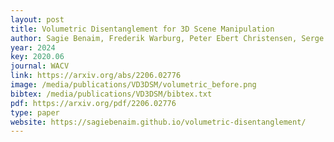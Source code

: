 ```yaml
--- 
layout: post
title: Volumetric Disentanglement for 3D Scene Manipulation
author: Sagie Benaim, Frederik Warburg, Peter Ebert Christensen, Serge Belongie
year: 2024
key: 2020.06
journal: WACV
link: https://arxiv.org/abs/2206.02776
image: /media/publications/VD3DSM/volumetric_before.png
bibtex: /media/publications/VD3DSM/bibtex.txt
pdf: https://arxiv.org/pdf/2206.02776
type: paper
website: https://sagiebenaim.github.io/volumetric-disentanglement/
---
```

